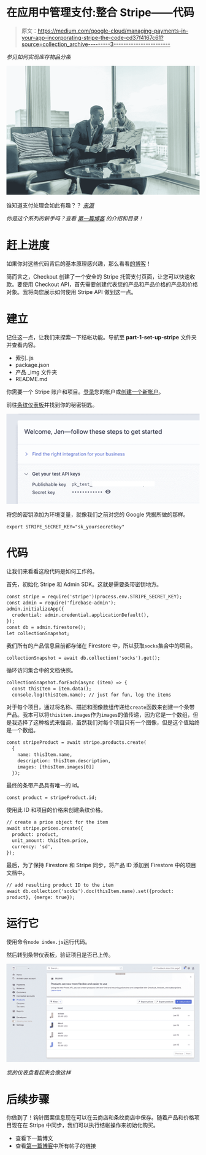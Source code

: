 # 在应用中管理支付:整合 Stripe——代码

> 原文：<https://medium.com/google-cloud/managing-payments-in-your-app-incorporating-stripe-the-code-cd37f4167c61?source=collection_archive---------3----------------------->

*参见如何实现库存物品分条*

![](img/5d7a1087b3160e3984f1fe4796e28965.png)

谁知道支付处理会如此有趣？？ [*来源*](https://unsplash.com/photos/jpHw8ndwJ_Q)

*你是这个系列的新手吗？查看* [*第一篇博客*](https://bit.ly/33qptv1) *的介绍和目录！*

# 赶上进度

如果你对这些代码背后的基本原理感兴趣，那么看看[的博客](https://bit.ly/30wAER3)！

简而言之，Checkout 创建了一个安全的 Stripe 托管支付页面，让您可以快速收款。要使用 Checkout API，首先需要创建代表您的产品和产品价格的产品和价格对象。我将向您展示如何使用 Stripe API 做到这一点。

# 建立

记住这一点，让我们来探索一下结帐功能。导航至 **part-1-set-up-stripe** 文件夹并查看内容。

*   索引. js
*   package.json
*   产品 _img 文件夹
*   README.md

你需要一个 Stripe 账户和项目。[登录](https://dashboard.stripe.com/login)您的帐户或[创建一个新帐户](https://dashboard.stripe.com/register)。

前往[条纹仪表板](https://dashboard.stripe.com/test/dashboard)并找到你的秘密钥匙。

![](img/6b655434433dbc9b4011e4ae1e222f5d.png)

将您的密钥添加为环境变量，就像我们之前对您的 Google 凭据所做的那样。

```
export STRIPE_SECRET_KEY="sk_yoursecretkey"
```

# 代码

让我们来看看这段代码是如何工作的。

首先，初始化 Stripe 和 Admin SDK。这就是需要条带密钥地方。

```
const stripe = require('stripe')(process.env.STRIPE_SECRET_KEY);
const admin = require('firebase-admin');
admin.initializeApp({
  credential: admin.credential.applicationDefault(),
});
const db = admin.firestore();
let collectionSnapshot;
```

我们所有的产品信息目前都存储在 Firestore 中，所以获取`socks`集合中的项目。

```
collectionSnapshot = await db.collection('socks').get();
```

循环访问集合中的文档快照。

```
collectionSnapshot.forEach(async (item) => {
  const thisItem = item.data();
  console.log(thisItem.name); // just for fun, log the items
```

对于每个项目，通过将名称、描述和图像数组传递给`create`函数来创建一个条带产品。我本可以将`thisitem.images`作为`images`的值传递，因为它是一个数组，但是我选择了这种格式来强调，虽然我们对每个项目只有一个图像，但是这个值始终是一个数组。

```
const stripeProduct = await stripe.products.create(
  {
    name: thisItem.name,
    description: thisItem.description,
    images: [thisItem.images[0]]
  });
```

最终的条带产品具有唯一的 id。

```
const product = stripeProduct.id;
```

使用此 ID 和项目的价格来创建条纹价格。

```
// create a price object for the item
await stripe.prices.create({
  product: product,
  unit_amount: thisItem.price,
  currency: 'sd',
});
```

最后，为了保持 Firestore 和 Stripe 同步，将产品 ID 添加到 Firestore 中的项目文档中。

```
// add resulting product ID to the item
await db.collection('socks').doc(thisItem.name).set({product: product}, {merge: true});
```

# 运行它

使用命令`node index.js`运行代码。

然后转到条带仪表板，验证项目是否已上传。

![](img/9a44af8924d23043a8a2387538854f4c.png)

*您的仪表盘看起来会像这样*

# 后续步骤

你做到了！钩针图案信息现在可以在云商店和条纹商店中保存。随着产品和价格项目现在在 Stripe 中同步，我们可以执行结帐操作来初始化购买。

*   查看下一篇博文
*   查看[第一篇博客](https://bit.ly/33qptv1)中所有帖子的链接